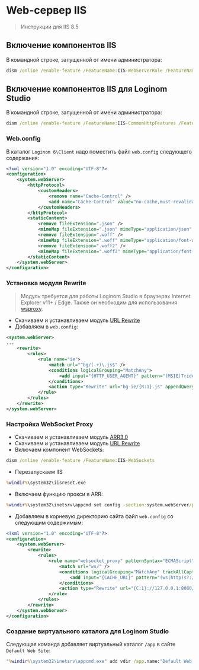 # Web-сервер IIS

> Инструкции для IIS 8.5

## Включение компонентов IIS

В командной строке, запущенной от имени администратора:

```cmd
dism /online /enable-feature /FeatureName:IIS-WebServerRole /FeatureName:IIS-WebServer /FeatureName:IIS-WebServerManagementTools /FeatureName:IIS-ManagementScriptingTools
```

## Включение компонентов IIS для Loginom Studio

В командной строке, запущенной от имени администратора:

```cmd
dism /online /enable-feature /FeatureName:IIS-CommonHttpFeatures /FeatureName:IIS-StaticContent /FeatureName:IIS-DefaultDocument /FeatureName:IIS-Performance /FeatureName:IIS-HttpCompressionStatic
```

### Web.config

В каталог `Loginom 6\Client` надо поместить файл `web.config` следующего содержания:

```xml
<?xml version="1.0" encoding="UTF-8"?>
<configuration>
    <system.webServer>
        <httpProtocol>
            <customHeaders>
                <remove name="Cache-Control" />
                <add name="Cache-Control" value="no-cache,must-revalidate" />
            </customHeaders>
        </httpProtocol>
        <staticContent>
            <remove fileExtension=".json" />
            <mimeMap fileExtension=".json" mimeType="application/json" />
            <remove fileExtension=".woff" />
            <mimeMap fileExtension=".woff" mimeType="application/font-woff" />
            <remove fileExtension=".woff2" />
            <mimeMap fileExtension=".woff2" mimeType="application/font-woff2" />
        </staticContent>
    </system.webServer>
</configuration>
```

### Установка модуля Rewrite

> Модуль требуется для работы Loginom Studio в браузерах Internet Explorer v11+ / Edge. Также он необходим для использования [wsproxy](./definitions.md#websocket-proxy).

* Скачиваем и устанавливаем модуль [URL Rewrite](https://www.iis.net/downloads/microsoft/url-rewrite)
* Добавляем в `web.config`:

```xml
<system.webServer>
...
    <rewrite>
        <rules>
            <rule name="ie">
                <match url="^bg/(.+)\.js$" />
                <conditions logicalGrouping="MatchAny">
                    <add input="{HTTP_USER_AGENT}" pattern="(MSIE|Trident)" />
                </conditions>
                <action type="Rewrite" url="bg-ie/{R:1}.js" appendQueryString="false" />
            </rule>
        </rules>
    </rewrite>
</system.webServer>
```

### Настройка WebSocket Proxy

* Скачиваем и устанавливаем модуль [ARR3.0](https://www.iis.net/downloads/microsoft/application-request-routing#additionalDownloads)
* Скачиваем и устанавливаем модуль [URL Rewrite](https://www.iis.net/downloads/microsoft/url-rewrite)
* Включаем компонент WebSockets:

```cmd
dism /online /enable-feature /FeatureName:IIS-WebSockets
```

* Перезапускаем IIS

```cmd
%windir%\system32\iisreset.exe
```

* Включаем функцию прокси в ARR:

```cmd
%windir%\system32\inetsrv\appcmd set config -section:system.webServer/proxy /enabled:"True"
```

* Добавляем в корневую директорию сайта файл `web.config` со следующим содержимым:

```xml
<?xml version="1.0" encoding="UTF-8"?>
<configuration>
    <system.webServer>
        <rewrite>
            <rules>
                <rule name="websocket_proxy" patternSyntax="ECMAScript" stopProcessing="false">
                    <match url="ws/" />
                    <conditions logicalGrouping="MatchAny" trackAllCaptures="false">
                        <add input="{CACHE_URL}" pattern="(ws|http)s?://(.*)" />
                    </conditions>
                    <action type="Rewrite" url="{C:1}://127.0.0.1:8080/" appendQueryString="false" />
                </rule>
            </rules>
        </rewrite>
    </system.webServer>
</configuration>
```

### Создание виртуального каталога для Loginom Studio

Следующая команда добавляет виртуальный каталог `/app` в сайте `Default Web Site`:

```cmd
"%windir%\system32\inetsrv\appcmd.exe" add vdir /app.name:"Default Web Site/" / /path:/app /physicalPath:"%ProgramFiles%\BaseGroup\Loginom 6\Client"
```
